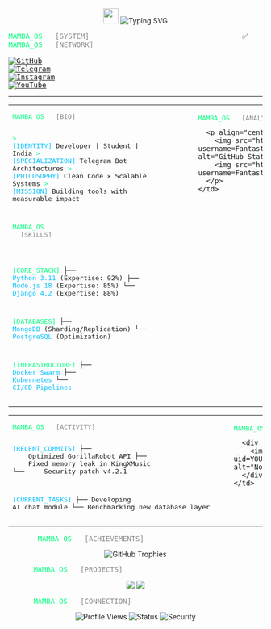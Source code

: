 <div align="center">
  <img src="https://raw.githubusercontent.com/FantasticSukhi/README.md/master/wave.gif" width="30px">
  <img src="https://readme-typing-svg.herokuapp.com?font=JetBrains+Mono&size=30&pause=1000&color=00FF7F&center=true&vCenter=true&width=1000&lines=INITIALIZING+MAMBA.OS+v4.2...;LOADING+NEURAL+INTERFACE...;WELCOME%2C+SUKHPAL+KHERERA" alt="Typing SVG" />
</div>

<pre>
<span style="color: #00FF7F;">MAMBA_OS</span><span style="color: #FFFFFF;"> > </span><span style="color: #888888;">[SYSTEM]</span> <span style="color: #FFFFFF;">Establishing quantum connection...</span> ✅
<span style="color: #00FF7F;">MAMBA_OS</span><span style="color: #FFFFFF;"> > </span><span style="color: #888888;">[NETWORK]</span> <span style="color: #FFFFFF;">Multi-channel handshake complete</span>

<a href="https://github.com/FantasticSukhi"><img src="https://img.shields.io/badge/GitHub-181717?style=for-the-badge&logo=github&logoColor=white&label=CODE_REPOSITORY" alt="GitHub"></a>
<a href="https://t.me/ITZ_ME_BLACKMAMBA"><img src="https://img.shields.io/badge/Telegram-26A5E4?style=for-the-badge&logo=telegram&logoColor=white&label=SECURE_COMMS" alt="Telegram"></a>
<a href="https://www.instagram.com/sukhpalInsta"><img src="https://img.shields.io/badge/Instagram-E4405F?style=for-the-badge&logo=instagram&logoColor=white&label=SOCIAL_FEED" alt="Instagram"></a>
<a href="https://www.youtube.com/channel/HistoricalMania"><img src="https://img.shields.io/badge/YouTube-FF0000?style=for-the-badge&logo=youtube&logoColor=white&label=KNOWLEDGE_STREAM" alt="YouTube"></a>
</pre>

---

<table>
  <tr>
    <td width="50%" valign="top">
<pre>
<span style="color: #00FF7F;">MAMBA_OS</span><span style="color: #FFFFFF;"> > </span><span style="color: #888888;">[BIO]</span> <span style="color: #FFFFFF;">accessing neural_profile.skh</span>

<span style="color: #00FF7F;">></span> <span style="color: #00BFFF;">[IDENTITY]</span> Developer | Student | India
<span style="color: #00FF7F;">></span> <span style="color: #00BFFF;">[SPECIALIZATION]</span> Telegram Bot Architectures
<span style="color: #00FF7F;">></span> <span style="color: #00BFFF;">[PHILOSOPHY]</span> Clean Code × Scalable Systems
<span style="color: #00FF7F;">></span> <span style="color: #00BFFF;">[MISSION]</span> Building tools with measurable impact

<span style="color: #00FF7F;">MAMBA_OS</span><span style="color: #FFFFFF;"> > </span><span style="color: #888888;">[SKILLS]</span> <span style="color: #FFFFFF;">running competency_scan.exe</span>

<span style="color: #00FF7F;">[CORE_STACK]</span>
├── <span style="color: #00BFFF;">Python 3.11</span> (Expertise: 92%)
├── <span style="color: #00BFFF;">Node.js 18</span> (Expertise: 85%)
└── <span style="color: #00BFFF;">Django 4.2</span> (Expertise: 88%)

<span style="color: #00FF7F;">[DATABASES]</span>
├── <span style="color: #00BFFF;">MongoDB</span> (Sharding/Replication)
└── <span style="color: #00BFFF;">PostgreSQL</span> (Optimization)

<span style="color: #00FF7F;">[INFRASTRUCTURE]</span>
├── <span style="color: #00BFFF;">Docker Swarm</span>
├── <span style="color: #00BFFF;">Kubernetes</span>
└── <span style="color: #00BFFF;">CI/CD Pipelines</span>
</pre>
    </td>
    <td width="50%" valign="top">
<pre>
<span style="color: #00FF7F;">MAMBA_OS</span><span style="color: #FFFFFF;"> > </span><span style="color: #888888;">[ANALYTICS]</span> <span style="color: #FFFFFF;">fetching performance_metrics</span>
</pre>
      <p align="center">
        <img src="https://github-readme-stats.vercel.app/api?username=FantasticSukhi&show_icons=true&include_all_commits=true&count_private=true&theme=merko&hide_border=true&bg_color=0D1117&title_color=00FF7F&text_color=FFFFFF&icon_color=00BFFF" alt="GitHub Stats"/>
        <img src="https://github-readme-stats.vercel.app/api/top-langs/?username=FantasticSukhi&layout=compact&theme=merko&hide_border=true&bg_color=0D1117&title_color=00FF7F&text_color=FFFFFF" alt="Top Languages"/>
      </p>
    </td>
  </tr>
</table>

<table>
  <tr>
    <td width="50%" valign="top">
<pre>
<span style="color: #00FF7F;">MAMBA_OS</span><span style="color: #FFFFFF;"> > </span><span style="color: #888888;">[ACTIVITY]</span> <span style="color: #FFFFFF;">live_system_monitor --refresh 5s</span>

<span style="color: #00BFFF;">[RECENT_COMMITS]</span>
├── <span style="color: #FFFFFF;">[+]</span> Optimized GorillaRobot API 
├── <span style="color: #FFFFFF;">[^]</span> Fixed memory leak in KingXMusic
└── <span style="color: #FFFFFF;">[!]</span> Security patch v4.2.1

<span style="color: #00BFFF;">[CURRENT_TASKS]</span>
├── Developing AI chat module
└── Benchmarking new database layer
</pre>
    </td>
    <td width="50%" valign="top">
<pre>
<span style="color: #00FF7F;">MAMBA_OS</span><span style="color: #FFFFFF;"> > </span><span style="color: #888888;">[MEDIA]</span> <span style="color: #FFFFFF;">streaming_feed --channel HistoricalMania</span>
</pre>
      <div align="center">
        <img src="https://spotify-github-profile.vercel.app/api/view?uid=YOUR_SPOTIFY_ID&cover_image=true&theme=novatorem&bar_color=00FF7F&bar_color_cover=false" alt="Now Playing"/>
      </div>
    </td>
  </tr>
</table>

<div align="center">
<pre>
<span style="color: #00FF7F;">MAMBA_OS</span><span style="color: #FFFFFF;"> > </span><span style="color: #888888;">[ACHIEVEMENTS]</span> <span style="color: #FFFFFF;">unlocking milestones</span>
</pre>
  <img src="https://github-profile-trophy.vercel.app/?username=FantasticSukhi&theme=onedark&no-frame=true&no-bg=true&margin-w=4&row=2&column=4" alt="GitHub Trophies"/>
</div>

<div align="center">
<pre>
<span style="color: #00FF7F;">MAMBA_OS</span><span style="color: #FFFFFF;"> > </span><span style="color: #888888;">[PROJECTS]</span> <span style="color: #FFFFFF;">deployment_status --pinned</span>
</pre>
  <p align="center">
    <a href="https://github.com/FantasticSukhi/KingXMusic"><img src="https://github-readme-stats.vercel.app/api/pin/?username=FantasticSukhi&repo=KingXMusic&theme=merko&hide_border=true&bg_color=0D1117&title_color=00FF7F" /></a>
    <a href="https://github.com/FantasticSukhi/GorillaRobot"><img src="https://github-readme-stats.vercel.app/api/pin/?username=FantasticSukhi&repo=GorillaRobot&theme=merko&hide_border=true&bg_color=0D1117&title_color=00FF7F" /></a>
  </p>
</div>

<div align="center">
<pre>
<span style="color: #00FF7F;">MAMBA_OS</span><span style="color: #FFFFFF;"> > </span><span style="color: #888888;">[CONNECTION]</span> <span style="color: #FFFFFF;">initiating_handshake.exe</span>
</pre>
  <p align="center">
    <img src="https://komarev.com/ghpvc/?username=FantasticSukhi&label=SYSTEM_ACCESSES&color=00FF7F&style=flat-square" alt="Profile Views"/>
    <img src="https://img.shields.io/badge/STATUS-ACTIVE-brightgreen?style=flat-square" alt="Status"/>
    <img src="https://img.shields.io/badge/SECURITY-HARDENED-yellow?style=flat-square" alt="Security"/>
  </p>
</div>
